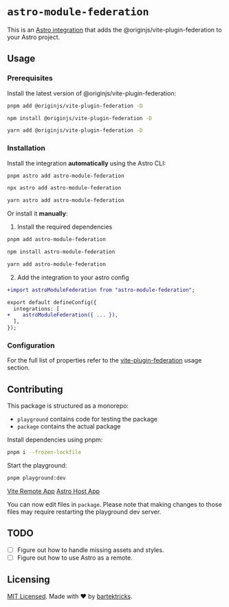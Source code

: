 # `astro-module-federation`

This is an [Astro integration](https://docs.astro.build/en/guides/integrations-guide/) that adds the @originjs/vite-plugin-federation to your Astro project.

## Usage

### Prerequisites

Install the latest version of @originjs/vite-plugin-federation:

```bash
pnpm add @originjs/vite-plugin-federation -D
```

```bash
npm install @originjs/vite-plugin-federation -D
```

```bash
yarn add @originjs/vite-plugin-federation -D
```

### Installation

Install the integration **automatically** using the Astro CLI:

```bash
pnpm astro add astro-module-federation
```

```bash
npx astro add astro-module-federation
```

```bash
yarn astro add astro-module-federation
```

Or install it **manually**:

1. Install the required dependencies

```bash
pnpm add astro-module-federation
```

```bash
npm install astro-module-federation
```

```bash
yarn add astro-module-federation
```

2. Add the integration to your astro config

```diff
+import astroModuleFederation from "astro-module-federation";

export default defineConfig({
  integrations: [
+    astroModuleFederation({ ... }),
  ],
});
```

### Configuration

For the full list of properties refer to the [vite-plugin-federation](https://github.com/originjs/vite-plugin-federation#usage) usage section.

## Contributing

This package is structured as a monorepo:

- `playground` contains code for testing the package
- `package` contains the actual package

Install dependencies using pnpm:

```bash
pnpm i --frozen-lockfile
```

Start the playground:

```bash
pnpm playground:dev
```

[Vite Remote App](http://localhost:4173/)
[Astro Host App](http://localhost:4321/)

You can now edit files in `package`. Please note that making changes to those files may require restarting the playground dev server.

## TODO

- [ ] Figure out how to handle missing assets and styles.
- [ ] Figure out how to use Astro as a remote.

## Licensing

[MIT Licensed](https://github.com/bartektricks/astro-module-federation/blob/main/LICENSE). Made with ❤️ by [bartektricks](https://github.com/bartektricks).
